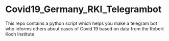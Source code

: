 # Covid19_Germany_RKI_Telegrambot
This repo contains a python script which helps you make a telegram bot who informs others about cases of Covid 19 based on data from the Robert Koch Institute
